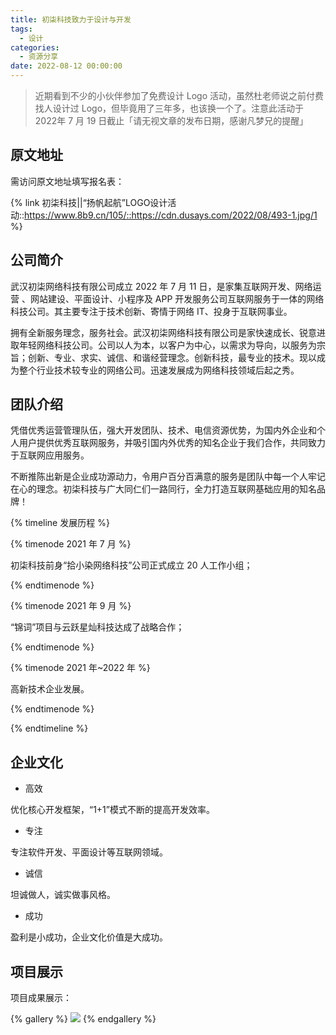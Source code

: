 ```yaml
---
title: 初柒科技致力于设计与开发
tags:
  - 设计
categories:
  - 资源分享
date: 2022-08-12 00:00:00
---
```


> 近期看到不少的小伙伴参加了免费设计 Logo 活动，虽然杜老师说之前付费找人设计过 Logo，但毕竟用了三年多，也该换一个了。注意此活动于 2022年 7 月 19 日截止「请无视文章的发布日期，感谢凡梦兄的提醒」

<!-- more -->

## 原文地址

需访问原文地址填写报名表：

{% link 初柒科技||“扬帆起航”LOGO设计活动::https://www.8b9.cn/105/::https://cdn.dusays.com/2022/08/493-1.jpg/1 %}

## 公司简介

武汉初柒网络科技有限公司成立 2022 年 7 月 11 日，是家集互联网开发、网络运营 、网站建设、平面设计、小程序及 APP 开发服务公司互联网服务于一体的网络科技公司。其主要专注于技术创新、寄情于网络 IT、投身于互联网事业。

拥有全新服务理念，服务社会。武汉初柒网络科技有限公司是家快速成长、锐意进取年轻网络科技公司。公司以人为本，以客户为中心，以需求为导向，以服务为宗旨；创新、专业、求实、诚信、和谐经营理念。创新科技，最专业的技术。现以成为整个行业技术较专业的网络公司。迅速发展成为网络科技领域后起之秀。

## 团队介绍

凭借优秀运营管理队伍，强大开发团队、技术、电信资源优势，为国内外企业和个人用户提供优秀互联网服务，并吸引国内外优秀的知名企业于我们合作，共同致力于互联网应用服务。

不断推陈出新是企业成功源动力，令用户百分百满意的服务是团队中每一个人牢记在心的理念。初柒科技与广大同仁们一路同行，全力打造互联网基础应用的知名品牌！

{% timeline 发展历程 %}

{% timenode 2021 年 7 月 %}

初柒科技前身“拾小染网络科技”公司正式成立 20 人工作小组；

{% endtimenode %}

{% timenode 2021 年 9 月 %}

“锦词”项目与云跃星灿科技达成了战略合作；

{% endtimenode %}

{% timenode 2021 年~2022 年 %}

高新技术企业发展。

{% endtimenode %}

{% endtimeline %}

## 企业文化

* 高效

优化核心开发框架，“1+1”模式不断的提高开发效率。

* 专注

专注软件开发、平面设计等互联网领域。

* 诚信

坦诚做人，诚实做事风格。

* 成功

盈利是小成功，企业文化价值是大成功。

## 项目展示

项目成果展示：

{% gallery %}
![](https://cdn.dusays.com/2022/08/493-2.jpg/1)
{% endgallery %}